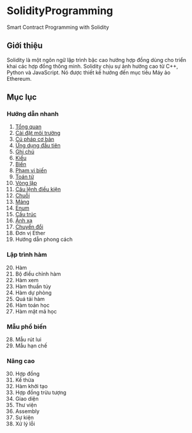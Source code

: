 # SolidityProgramming

 Smart Contract Programming with Solidity

## Giới thiệu

Solidity là một ngôn ngữ lập trình bậc cao hướng hợp đồng dùng cho triển khai các hợp đồng thông minh. Solidity chịu sự ảnh hưởng cao từ C++, Python và JavaScript. Nó được thiết kế hướng đến mục tiêu Máy ảo Ethereum.

## Mục lục

### Hướng dẫn nhanh

1. [Tổng quan](1_Overview.md)
2. [Cài đặt môi trường](2_EnvironmentSetup.md)
3. [Cú pháp cơ bản](3_BasicSyntax.md)
4. [Ứng dụng đầu tiên](4_FirstApplication.md)
5. [Ghi chú](5_Comments.md)
6. [Kiểu](6_Types.md)
7. [Biến](7_Variables.md)
8. [Phạm vi biến](8_VariableScope.md)
9. [Toán tử](9_Operators.md)
10. [Vòng lặp](10_Loops.md)
11. [Câu lệnh điều kiện](11_DecisionMaking.md)
12. [Chuỗi](12_Strings.md)
13. [Mảng](13_Arrays.md)
14. [Enum](14_Enums.md)
15. [Cấu trúc](15_Structs.md)
16. [Ánh xạ](16_Mappings.md)
17. [Chuyển đổi](17_Conversions.md)
18. Đơn vị Ether
19. Hướng dẫn phong cách

### Lập trình hàm

20. Hàm
21. Bộ điều chỉnh hàm
22. Hàm xem
23. Hàm thuần túy
24. Hàm dự phòng
25. Quá tải hàm
26. Hàm toán học
27. Hàm mật mã học

### Mẫu phổ biến

28. Mẫu rút lui
29. Mẫu hạn chế

### Nâng cao

30. Hợp đồng
31. Kế thừa
32. Hàm khởi tạo
33. Hợp đồng trừu tượng
34. Giao diện
35. Thư viện
36. Assembly
37. Sự kiện
38. Xử lý lỗi